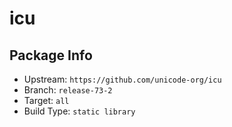 # icu

## Package Info

- Upstream: `https://github.com/unicode-org/icu`
- Branch: `release-73-2`
- Target: `all`
- Build Type: `static library`

